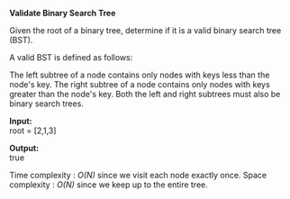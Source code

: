 **Validate Binary Search Tree**

Given the root of a binary tree, determine if it is a valid binary search tree (BST).

A valid BST is defined as follows:

The left subtree of a node contains only nodes with keys less than the node's key.
The right subtree of a node contains only nodes with keys greater than the node's key.
Both the left and right subtrees must also be binary search trees.

**Input:**  
root = [2,1,3]

**Output:**  
true

Time complexity : _O(N)_ since we visit each node exactly once.
Space complexity : _O(N)_ since we keep up to the entire tree.